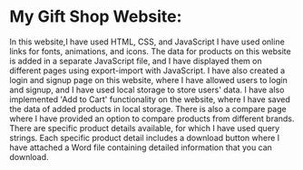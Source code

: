 # My Gift Shop Website:
In this website,I have used HTML, CSS, and JavaScript
I have used online links for fonts, animations, and icons.
The data for products on this website is added in a separate JavaScript file, and I have displayed them on different pages using export-import with JavaScript.
I have also created a login and signup page on this website, where I have allowed users to login and signup, and I have used local storage to store users' data.
I have also implemented 'Add to Cart' functionality on the website, where I have saved the data of added products in local storage.
There is also a compare page where I have provided an option to compare products from different brands.
There are specific product details available, for which I have used query strings.
Each specific product detail includes a download button where I have attached a Word file containing detailed information that you can download.
